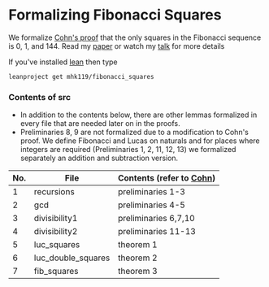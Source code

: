 # Formalizing Fibonacci Squares

We formalize [Cohn's proof](https://math.la.asu.edu/~checkman/SquareFibonacci.html) that the only squares in the Fibonacci sequence is 0, 1, and 144.
Read my [paper](https://kwarc.info/teaching/CICM21WS/fmm5.pdf) or watch my [talk](https://www.youtube.com/watch?v=OCQfkhqg8Yg&ab_channel=leanprovercommunity) for more details

If you've installed [lean](https://leanprover-community.github.io/get_started.html#regular-install) then type 
```
leanproject get mhk119/fibonacci_squares
```

### Contents of src
<ul>
<li> In addition to the contents below, there are other lemmas formalized in every file that are needed later on in the proofs. </li>
<li> Preliminaries 8, 9 are not formalized due to a modification to Cohn's proof. We define Fibonacci and Lucas on naturals and for places where integers are required (Preliminaries 1, 2, 11, 12, 13) we formalized separately an addition and subtraction version. </li></ul>

| No. | File               | Contents (refer to [Cohn](https://math.la.asu.edu/~checkman/SquareFibonacci.html))             |
|-----|--------------------|----------------------|
| 1   | recursions         | preliminaries 1-3    |
| 2   | gcd                | preliminaries 4-5    |
| 3   | divisibility1      | preliminaries 6,7,10 |
| 4   | divisibility2      | preliminaries 11-13  |
| 5   | luc_squares        | theorem 1            |
| 6   | luc_double_squares | theorem 2            |
| 7   | fib_squares        | theorem 3            |
